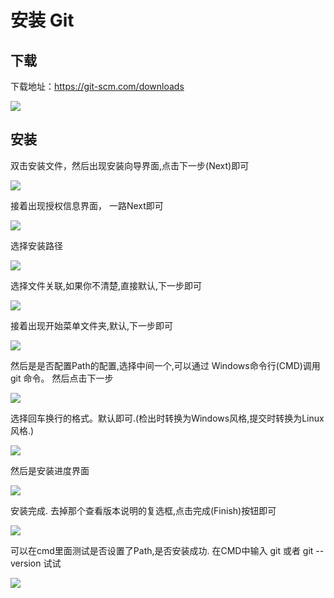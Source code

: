 # 安装 Git

## 下载

下载地址：https://git-scm.com/downloads

![](mdpic/Lusifer1511792517.png)

## 安装

双击安装文件，然后出现安装向导界面,点击下一步(Next)即可

![](mdpic/02_WizardNext.png)

接着出现授权信息界面， 一路Next即可

![](mdpic/03_LicenceNext.png)

选择安装路径

![](mdpic/04_InstallPath.png)

选择文件关联,如果你不清楚,直接默认,下一步即可

![](mdpic/05_Associate.png)

接着出现开始菜单文件夹,默认,下一步即可

![](mdpic/06_StartMenu.png)

然后是是否配置Path的配置,选择中间一个,可以通过 Windows命令行(CMD)调用 git 命令。 然后点击下一步

![](mdpic/07_GitPath.png)

选择回车换行的格式。默认即可.(检出时转换为Windows风格,提交时转换为Linux风格.)

![](mdpic/08_CRLF.png)

然后是安装进度界面

![](mdpic/09_Installing.png)

安装完成. 去掉那个查看版本说明的复选框,点击完成(Finish)按钮即可

![](mdpic/10_Finish.png)

可以在cmd里面测试是否设置了Path,是否安装成功. 在CMD中输入 git 或者 git --version 试试

![](mdpic/Lusifer1511793614.png)